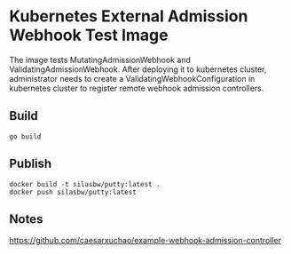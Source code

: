 # Kubernetes External Admission Webhook Test Image

The image tests MutatingAdmissionWebhook and ValidatingAdmissionWebhook. After deploying
it to kubernetes cluster, administrator needs to create a ValidatingWebhookConfiguration
in kubernetes cluster to register remote webhook admission controllers.

## Build

```
go build
```

## Publish

```
docker build -t silasbw/putty:latest .
docker push silasbw/putty:latest
```

## Notes

https://github.com/caesarxuchao/example-webhook-admission-controller
